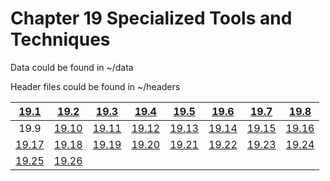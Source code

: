 # Chapter 19 Specialized Tools and Techniques

Data could be found in ~/data

Header files could be found in ~/headers

|  [19.1](./19-1.md)  |  [19.2](./19-2.md)  |  [19.3](./19-3.md)  |  [19.4](./19-4.md)  |  [19.5](./19-5.md)  |  [19.6](./19-6.md)  |  [19.7](./19-7.md)  |  [19.8](./19-8.md)  |
| :-----------------: | :-----------------: | :-----------------: | :-----------------: | :-----------------: | :-----------------: | :-----------------: | :-----------------: |
|        19.9         | [19.10](./19-10.md) | [19.11](./19-11.md) | [19.12](./19-12.md) | [19.13](./19-13.md) | [19.14](./19-14.md) | [19.15](./19-15.md) | [19.16](./19-16.md) |
| [19.17](./19-17.md) | [19.18](./19-18.md) | [19.19](./19-19.md) | [19.20](./19-20.md) | [19.21](./19-21.md) | [19.22](./19-22.md) | [19.23](./19-23.md) | [19.24](./19-24.md) |
| [19.25](./19-25.md) | [19.26](./19-26.md) |                     |                     |                     |                     |                     |                     |

